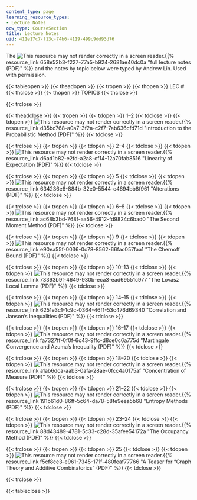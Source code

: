 ```yaml
---
content_type: page
learning_resource_types:
- Lecture Notes
ocw_type: CourseSection
title: Lecture Notes
uid: 411e17c7-f13c-74b6-4119-499c9dd93d76
---
```


The ![This resource may not render correctly in a screen reader.](/images/inacessible.gif){{% resource_link 658e52b3-f227-77a5-b924-2681ae40dc0a "full lecture notes (PDF)" %}} and the notes by topic below were typed by Andrew Lin. Used with permission.

{{< tableopen >}}
{{< theadopen >}}
{{< tropen >}}
{{< thopen >}}
LEC #
{{< thclose >}}
{{< thopen >}}
TOPICS
{{< thclose >}}

{{< trclose >}}

{{< theadclose >}}
{{< tropen >}}
{{< tdopen >}}
1–2
{{< tdclose >}}
{{< tdopen >}}
![This resource may not render correctly in a screen reader.](/images/inacessible.gif){{% resource_link d35bc768-a0a7-3f2a-c2f7-7ab636cfd71d "Introduction to the Probabilistic Method (PDF)" %}}
{{< tdclose >}}

{{< trclose >}}
{{< tropen >}}
{{< tdopen >}}
2–4
{{< tdclose >}}
{{< tdopen >}}
![This resource may not render correctly in a screen reader.](/images/inacessible.gif){{% resource_link d6ad1b82-e2fd-a2a8-cf14-12a70fab8516 "Linearity of Expectation (PDF)" %}}
{{< tdclose >}}

{{< trclose >}}
{{< tropen >}}
{{< tdopen >}}
5
{{< tdclose >}}
{{< tdopen >}}
![This resource may not render correctly in a screen reader.](/images/inacessible.gif){{% resource_link 634236e6-884b-32e0-5544-c4694bb8f961 "Alterations (PDF)" %}}
{{< tdclose >}}

{{< trclose >}}
{{< tropen >}}
{{< tdopen >}}
6–8
{{< tdclose >}}
{{< tdopen >}}
![This resource may not render correctly in a screen reader.](/images/inacessible.gif){{% resource_link ac68b3bd-768f-aa56-4912-fd9824c6bad0 "The Second Moment Method (PDF)" %}}
{{< tdclose >}}

{{< trclose >}}
{{< tropen >}}
{{< tdopen >}}
9
{{< tdclose >}}
{{< tdopen >}}
![This resource may not render correctly in a screen reader.](/images/inacessible.gif){{% resource_link e90ea55f-0036-0c78-8562-66fac057faa1 "The Chernoff Bound (PDF)" %}}
{{< tdclose >}}

{{< trclose >}}
{{< tropen >}}
{{< tdopen >}}
10–13
{{< tdclose >}}
{{< tdopen >}}
![This resource may not render correctly in a screen reader.](/images/inacessible.gif){{% resource_link 73393b9f-4649-930b-eca3-ead69551c977 "The Lovász Local Lemma (PDF)" %}}
{{< tdclose >}}

{{< trclose >}}
{{< tropen >}}
{{< tdopen >}}
14–15
{{< tdclose >}}
{{< tdopen >}}
![This resource may not render correctly in a screen reader.](/images/inacessible.gif){{% resource_link 6251e3c1-1c9c-0364-46f1-53c476d69340 "Correlation and Janson’s Inequalities (PDF)" %}}
{{< tdclose >}}

{{< trclose >}}
{{< tropen >}}
{{< tdopen >}}
16–17
{{< tdclose >}}
{{< tdopen >}}
![This resource may not render correctly in a screen reader.](/images/inacessible.gif){{% resource_link fa7327ff-0f0f-6c43-9ffc-d8ce0c6a775d "Martingale Convergence and Azuma’s Inequality (PDF)" %}}
{{< tdclose >}}

{{< trclose >}}
{{< tropen >}}
{{< tdopen >}}
18–20
{{< tdclose >}}
{{< tdopen >}}
![This resource may not render correctly in a screen reader.](/images/inacessible.gif){{% resource_link a1ab6dca-aab3-0afa-28ae-0fcc4a0175af "Concentration of Measure (PDF)" %}}
{{< tdclose >}}

{{< trclose >}}
{{< tropen >}}
{{< tdopen >}}
21–22
{{< tdclose >}}
{{< tdopen >}}
![This resource may not render correctly in a screen reader.](/images/inacessible.gif){{% resource_link 191b61d0-86ff-5c64-da78-58fe9eea5b68 "Entropy Methods (PDF)" %}}
{{< tdclose >}}

{{< trclose >}}
{{< tropen >}}
{{< tdopen >}}
23–24
{{< tdclose >}}
{{< tdopen >}}
![This resource may not render correctly in a screen reader.](/images/inacessible.gif){{% resource_link 88d43489-4781-5c33-c28d-35afee54172a "The Occupancy Method (PDF)" %}}
{{< tdclose >}}

{{< trclose >}}
{{< tropen >}}
{{< tdopen >}}
25
{{< tdclose >}}
{{< tdopen >}}
![This resource may not render correctly in a screen reader.](/images/inacessible.gif){{% resource_link f5cf8ce3-e961-7345-171f-480feaf77766 "A Teaser for “Graph Theory and Additive Combinatorics” (PDF)" %}}
{{< tdclose >}}

{{< trclose >}}

{{< tableclose >}}